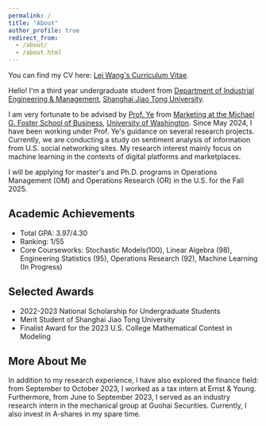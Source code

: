 ```yaml
---
permalink: /
title: "About"
author_profile: true
redirect_from: 
  - /about/
  - /about.html
---
```


You can find my CV here: [Lei Wang's Curriculum Vitae](../files/CV_Lei.pdf).

Hello! I'm a third year undergraduate student from [Department of Industrial Engineering & Management](https://ieem.sjtu.edu.cn/), [Shanghai Jiao Tong University](https://www.sjtu.edu.cn/). 

I am very fortunate to be advised by [Prof. Ye](https://zikunye.com/) from [Marketing at the Michael G. Foster School of Business](https://foster.uw.edu/), [University of Washington](https://www.washington.edu/). Since May 2024, I have been working under Prof. Ye's guidance on several research projects. Currently, we are conducting a study on sentiment analysis of information from U.S. social networking sites. My research interest mainly focus on machine learning in the contexts of digital platforms and marketplaces.

I will be applying for master's and Ph.D. programs in Operations Management (OM) and Operations Research (OR) in the U.S. for the Fall 2025.

Academic Achievements
------
* Total GPA: 3.97/4.30
* Ranking: 1/55
* Core Courseworks: Stochastic Models(100), Linear Algebra (98), Engineering Statistics (95), Operations Research (92), Machine Learning (In Progress)

Selected Awards
------
* 2022-2023 National Scholarship for Undergraduate Students
* Merit Student of Shanghai Jiao Tong University
* Finalist Award for the 2023 U.S. College Mathematical Contest in Modeling 

More About Me
------
In addition to my research experience, I have also explored the finance field: from September to October 2023, I worked as a tax intern at Ernst & Young. Furthermore, from June to September 2023, I served as an industry research intern in the mechanical group at Guohai Securities. Currently, I also invest in A-shares in my spare time.
